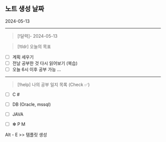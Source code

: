 


## 노트 생성 날짜
2024-05-13

---------------------

> [!달력]-
> 2024-05-13

> [!tldr] 오늘의 목표
> 

- [ ] 계획 세우기
- [ ] 전날 공부한 것 다시 읽어보기 (복습)
- [ ] 오늘 6시 이후 공부 가능 ...

---------------------------

> [!help]   나의 공부 일지 목록  (Check ✅)

- [ ] C #                
- [ ] DB (Oracle, mssql)
- [ ] JAVA
- [ ]  ❇  P M 


Alt - E  >> 템플릿 생성




